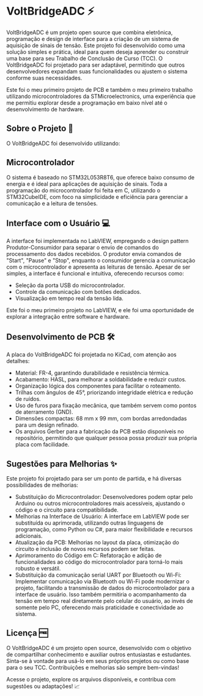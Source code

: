 # VoltBridgeADC ⚡
VoltBridgeADC é um projeto open source que combina eletrônica, programação e design de interface para a criação de um sistema de aquisição de sinais de tensão. Este projeto foi desenvolvido como uma solução simples e prática, ideal para quem deseja aprender ou construir uma base para seu Trabalho de Conclusão de Curso (TCC). O VoltBridgeADC foi projetado para ser adaptável, permitindo que outros desenvolvedores expandam suas funcionalidades ou ajustem o sistema conforme suas necessidades.

Este foi o meu primeiro projeto de PCB e também o meu primeiro trabalho utilizando microcontroladores da STMicroelectronics, uma experiência que me permitiu explorar desde a programação em baixo nível até o desenvolvimento de hardware.

## Sobre o Projeto 🚀
O VoltBridgeADC foi desenvolvido utilizando:

## Microcontrolador
O sistema é baseado no STM32L053R8T6, que oferece baixo consumo de energia e é ideal para aplicações de aquisição de sinais. Toda a programação do microcontrolador foi feita em C, utilizando o STM32CubeIDE, com foco na simplicidade e eficiência para gerenciar a comunicação e a leitura de tensões.

## Interface com o Usuário 💻
A interface foi implementada no LabVIEW, empregando o design pattern Produtor-Consumidor para separar o envio de comandos do processamento dos dados recebidos. O produtor envia comandos de "Start", "Pause" e "Stop", enquanto o consumidor gerencia a comunicação com o microcontrolador e apresenta as leituras de tensão. Apesar de ser simples, a interface é funcional e intuitiva, oferecendo recursos como:

- Seleção da porta USB do microcontrolador.
- Controle da comunicação com botões dedicados.
- Visualização em tempo real da tensão lida.

Este foi o meu primeiro projeto no LabVIEW, e ele foi uma oportunidade de explorar a integração entre software e hardware.

## Desenvolvimento de PCB 🛠️
A placa do VoltBridgeADC foi projetada no KiCad, com atenção aos detalhes:

- Material: FR-4, garantindo durabilidade e resistência térmica.
- Acabamento: HASL, para melhorar a soldabilidade e reduzir custos.
- Organização lógica dos componentes para facilitar o roteamento.
- Trilhas com ângulos de 45°, priorizando integridade elétrica e redução de ruídos.
- Uso de furos para fixação mecânica, que também servem como pontos de aterramento (GND).
- Dimensões compactas: 68 mm x 99 mm, com bordas arredondadas para um design refinado.
- Os arquivos Gerber para a fabricação da PCB estão disponíveis no repositório, permitindo que qualquer pessoa possa produzir sua própria placa com facilidade.

## Sugestões para Melhorias ✨
Este projeto foi projetado para ser um ponto de partida, e há diversas possibilidades de melhorias:

- Substituição do Microcontrolador: Desenvolvedores podem optar pelo Arduino ou outros microcontroladores mais acessíveis, ajustando o código e o circuito para compatibilidade.
- Melhorias na Interface de Usuário: A interface em LabVIEW pode ser substituída ou aprimorada, utilizando outras linguagens de programação, como Python ou C#, para maior flexibilidade e recursos adicionais.
- Atualização da PCB: Melhorias no layout da placa, otimização do circuito e inclusão de novos recursos podem ser feitas.
- Aprimoramento do Código em C: Refatoração e adição de funcionalidades ao código do microcontrolador para torná-lo mais robusto e versátil.
- Substituição da comunicação serial UART por Bluetooth ou Wi-Fi: Implementar comunicação via Bluetooth ou Wi-Fi pode modernizar o projeto, facilitando a transmissão de dados do microcontrolador para a interface de usuário. Isso também permitiria o acompanhamento da tensão em tempo real diretamente pelo celular do usuário, ao invés de somente pelo PC, oferecendo mais praticidade e conectividade ao sistema.

## Licença 🆓
O VoltBridgeADC é um projeto open source, desenvolvido com o objetivo de compartilhar conhecimento e auxiliar outros entusiastas e estudantes. Sinta-se à vontade para usá-lo em seus próprios projetos ou como base para o seu TCC. Contribuições e melhorias são sempre bem-vindas!

Acesse o projeto, explore os arquivos disponíveis, e contribua com sugestões ou adaptações! 📈
